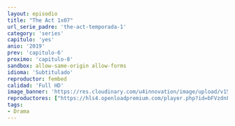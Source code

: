 ```yaml
---
layout: episodio
title: "The Act 1x07"
url_serie_padre: 'the-act-temporada-1'
category: 'series'
capitulo: 'yes'
anio: '2019'
prev: 'capitulo-6'
proximo: 'capitulo-8'
sandbox: allow-same-origin allow-forms
idioma: 'Subtitulado'
reproductor: fembed
calidad: 'Full HD'
image_banner: 'https://res.cloudinary.com/u4innovation/image/upload/v1560310449/chernobyl-banner-min_fgx16v.jpg'
reproductores: ["https://hls4.openloadpremium.com/player.php?id=bFVzdnFtbTRVZFI2TjFYc0dKMkJ6bWloaFprTFlTSzVOT2Y3UXhMME5vK1ZxVFlDaGdEZzZSRXU3cURlTzBCN3pGbnFZK0ZIQXlPV3F2dDJWbWVLV2c9PQ&sub=https://sub.cuevana2.io/vtt-sub/sub7/The.Act.S01E07.vtt","https://api.cuevana3.io/olpremium/gd.php?file=ek5lbm9xYWNrS0xNejZabVlkSFIyTkxQb3BPWDB0UFkwY3lvbjJIRjBPQ1QwNStUck1mVG9kVExvM0djeHA3VnFybXRscUdvMWRXNHRZbU1lYXVUeDg2cGpKVmp4cXpBejYxcGxIbktyTWFWMDZXQVpjV1QxNnV0blpaNXhxL0Izc3RtZldPMHA5U1Z6MldCZHRiT3lNN1BlSXhqbDYzSXZLMmppSWFhbGNDN2xIdUdpTTdReHFlYnBZZUlxTTdHcU0rcmxIdkt6OG1yejRhVWQ2U1QyS3pHYklLRWlNbmYxOG1ZYjZ6SDFBPT0","https://tutumeme.net/embed/player.php?u=bXQ3ajJOaW1wcFRGcEs2VW5XRGExTlRPMytmUnc3bHVwcWhoenVIUjI5SHF5TlNwc0taaG1jN2gwZHZSNTlIRHVhV2tZWitkNUtDVDNOL1ZvYW1rYjJWcW5xZz0","https://api.cuevana3.io/stream/index.php?file=ek5lbm9xYWNrS0xYMTZLa2xNbkdvY3ZTb3BtZng4TGp6ZFpobGFMUGtOYk4yWnllWU5iVDJNWFhZR1JtazVxa2xKR1VvcVBWMGVMWWtaYWhvSkhWNTV5WmEyUnNscG5TdDdoMWdwS3FwZEszazJTUmVKS1lvZEhUWjNHajBkVG53OWVzb3BpZjFOald6Smc9","https://player.cuevana2.io/index.php?file=eTllbW9hZHpYNURaMnRwZ2txR2FxdERRa2NhaG5tT2NuTkRYeDhla21xcWVYOVRLeE5XWFlIOXRtN2F5MjVOL281ZW1uY1dscXEyYWc1dXRuSytTbTZ4OHBZMTlZSzZvdUxHVXBXbHZvN2pGeDdRPQ&sub=https://sub.cuevana2.io/vtt-sub/sub7/The.Act.S01E07.vtt","https://api.cuevana3.io/rr/gd.php?h=ek5lbm9xYWNrS0xJMVp5b21KREk0dFBLbjVkaHhkRGdrOG1jbnBpUnhhS1YzS09ucUtpV3RKdVRwNnVNME1iZTFhdHNlcG5IeGFqVXM2UithS21ucXEyU3FadVkyUT09"]
tags:
- Drama
---
```












